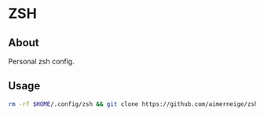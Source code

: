 # ZSH

## About

Personal zsh config.

## Usage

```bash
rm -rf $HOME/.config/zsh && git clone https://github.com/aimerneige/zsh.git $HOME/.config/zsh && echo "source $HOME/.config/zsh/core_config.sh" >> $HOME/.zshrc && source $HOME/.zshrc
```
